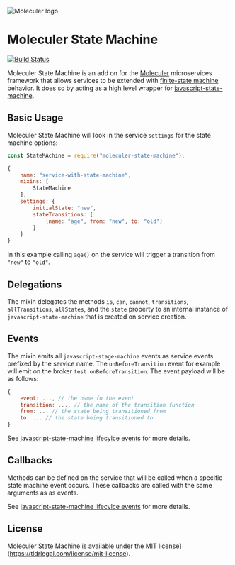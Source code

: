 ![Moleculer logo](https://raw.githubusercontent.com/ice-services/moleculer/HEAD/docs/assets/logo.png)
# Moleculer State Machine

[![Build Status](https://travis-ci.org/fugufish/moleculer-state-machine.svg?branch=master)](https://travis-ci.org/fugufish/moleculer-state-machine)

Moleculer State Machine is an add on for the [Moleculer](https://moleculer.services/)
microservices framework that allows services to be extended with 
[finite-state machine](https://en.wikipedia.org/wiki/Finite-state_machine) behavior.
It does so by acting as a high level wrapper for 
[javascript-state-machine](https://github.com/jakesgordon/javascript-state-machine).

## Basic Usage
Moleculer State Machine will look in the service `settings` for the state machine
options:

```javascript
const StateMAchine = require("moleculer-state-machine");

{
    name: "service-with-state-machine",
    mixins: [
        StateMachine
    ],
    settings: {
        initialState: "new",
        stateTransitions: [
            {name: "age", from: "new", to: "old"}
        ]
    }
}
```
 In this example calling `age()` on the service will trigger a transition from `"new"`
 to `"old"`.
 
 ## Delegations
 The mixin delegates the methods `is`, `can`, `cannot`, `transitions`, 
 `allTransitions`, `allStates`, and the `state` property to an internal instance of
 `javascript-state-machine` that is created on service creation.

 ## Events
The mixin emits all `javascript-stage-machine` events as service events prefixed by 
the service name. The `onBeforeTransition` event for example will emit on the broker
`test.onBeforeTransition`. The event payload will be as follows:
```javascript
{
    event: ..., // the name fo the event
    transition: ..., // the name of the transition function
    from: ... // the state being transitioned from
    to: ... // the state being transitioned to
}
```

See [javascript-state-machine lifecylce events](https://github.com/jakesgordon/javascript-state-machine/blob/master/docs/lifecycle-events.md)
for more details.

## Callbacks
Methods can be defined on the service that will be called when a specific state
machine event occurs. These callbacks are called with the same arguments as 
as events.

See [javascript-state-machine lifecylce events](https://github.com/jakesgordon/javascript-state-machine/blob/master/docs/lifecycle-events.md)
for more details.



## License
Moleculer State Machine is available under the MIT license](https://tldrlegal.com/license/mit-license).

